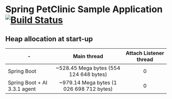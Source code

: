 # Spring PetClinic Sample Application [![Build Status](https://github.com/spring-projects/spring-petclinic/actions/workflows/maven-build.yml/badge.svg)](https://github.com/spring-projects/spring-petclinic/actions/workflows/maven-build.yml)

## Heap allocation at start-up

| -                            |                Main thread                | Attach Listener thread |
|------------------------------|:-----------------------------------------:|:----------------------:|
| Spring Boot                  |  ~528.45 Mega bytes (554 124 648 bytes)   |           0            |
| Spring Boot + AI 3.3.1 agent |  ~979.14 Mega bytes (1 026 698 712 bytes) |           0            |
